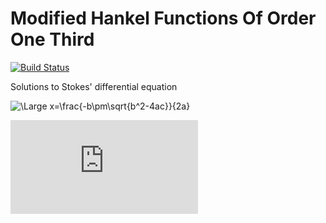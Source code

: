 # Modified Hankel Functions Of Order One Third

[![Build Status](https://travis-ci.com/EP-Guy/ModifiedHankelFunctionsOfOrderOneThird.svg?branch=master)](https://travis-ci.com/EP-Guy/ModifiedHankelFunctionsOfOrderOneThird)


Solutions to Stokes' differential equation

<img src="https://latex.codecogs.com/svg.latex?\Large&space;x=\frac{-b\pm\sqrt{b^2-4ac}}{2a}" title="\Large x=\frac{-b\pm\sqrt{b^2-4ac}}{2a}" />

![\Large x=\frac{-b\pm\sqrt{b^2-4ac}}{2a}](https://latex.codecogs.com/svg.latex?x%3D%5Cfrac%7B-b%5Cpm%5Csqrt%7Bb%5E2-4ac%7D%7D%7B2a%7D)
